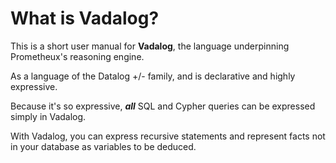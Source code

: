 # What is Vadalog?

This is a short user manual for **Vadalog**, the language underpinning
Prometheux's reasoning engine.

As a language of the Datalog +/- family, and is declarative and highly
expressive.

Because it's so expressive, _**all**_ SQL and Cypher queries can be expressed
simply in Vadalog.

With Vadalog, you can express recursive statements and represent facts not in
your database as variables to be deduced.
